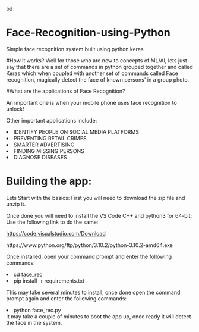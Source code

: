 bd

# Face-Recognition-using-Python
Simple face recognition system built using python keras

#How it works?
Well for those who are new to concepts of ML/AI, lets just say that there are a set of commands in python grouped together and called Keras which when coupled with another set of commands called Face recognition, magically detect the face of known persons' in a group photo.

#What are the applications of Face Recognition?

An important one is when your mobile phone uses face recognition to unlock!

Other important applications include:
<li>IDENTIFY PEOPLE ON SOCIAL MEDIA PLATFORMS</li>
<li>PREVENTING RETAIL CRIMES</li>
<li>SMARTER ADVERTISING</li>
<li>FINDING MISSING PERSONS</li>
<li>DIAGNOSE DISEASES</li>

# Building the app:
Lets Start with the basics:
 First you will need to download the zip file and unzip it.

Once done you will need to install the VS Code C++ and python3 for 64-bit:
Use the following link to do the same:

https://code.visualstudio.com/Download
<p>
https://www.python.org/ftp/python/3.10.2/python-3.10.2-amd64.exe

Once installed, open your command prompt and enter the following commands:
<li> cd face_rec </li>
<li> pip install -r requirements.txt </li>

This may take several minutes to install, once done open the command prompt again and enter the following commands:
<li> python face_rec.py </li>
It may take a couple of minutes to boot the app up, once ready it will detect the face in the system.
